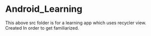 # Android_Learning

This above src folder is for a learning app which uses recycler view. Created In order to get familiarized.
